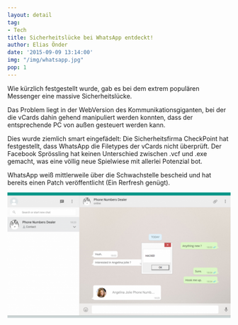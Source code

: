 ```yaml
---
layout: detail
tag:
- Tech 
title: Sicherheitslücke bei WhatsApp entdeckt!
author: Elias Önder
date: '2015-09-09 13:14:00'
img: "/img/whatsapp.jpg"
pop: 1
---
```

Wie kürzlich festgestellt wurde, gab es bei dem extrem populären Messenger eine massive Sicherheitslücke.

Das Problem liegt in der WebVersion des Kommunikationsgiganten, bei der die vCards dahin gehend manipuliert werden konnten, dass der entsprechende PC von außen gesteuert werden kann.

Dies wurde ziemlich smart eingefädelt: Die Sicherheitsfirma CheckPoint hat festgestellt, dass WhatsApp die Filetypes der vCards nicht überprüft. Der Facebook Sprössling hat keinen Unterschied zwischen .vcf und .exe gemacht, was eine völlig neue Spielwiese mit allerlei Potenzial bot.

WhatsApp weiß mittlerweile über die Schwachstelle bescheid und hat bereits einen Patch veröffentlicht (Ein Rerfresh genügt).

![](/img/wahacked.png)